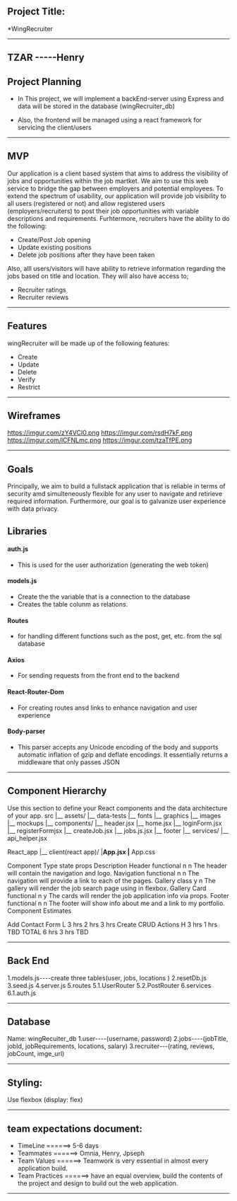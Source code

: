 ## Project Title:
*WingRecruiter

-----------------------------------------
TZAR -----Henry
-----------------------------------------
## Project Planning

- In This project, we will implement a backEnd-server using Express and data will be stored in the database (wingRecruiter_db) 

- Also, the frontend will be managed using a react framework for servicing the client/users


-----------------------------------------
## MVP
Our application is a client based system that aims to address the visibility of jobs and opportunities within the job martket. We aim to use this web service to bridge the gap between employers and potential employees.
To extend the spectrum of usability, our application will provide job visibility to all users (registered or not) and allow registered users (employers/recruiters) to post their job opportunities with variable descriptions and requirements. Furhtermore, recruiters have the ability to do the following:
 - Create/Post Job opening
 - Update existing positions
 - Delete job positions after they have been taken

Also, alll users/visitors will have ability to retrieve information regarding the jobs based on title and location. They will also have access to;
- Recruiter ratings
- Recruiter reviews


------------------------------------------

## Features

wingRecruiter will be made up of the following features:
- Create
- Update
- Delete
- Verify
- Restrict
------------------------------------------
## Wireframes

https://imgur.com/zY4VCI0.png
https://imgur.com/rsdH7kF.png
https://imgur.com/lCFNLmc.png
https://imgur.com/tzaTfPE.png

--------------------------------------------
## Goals

Principally, we aim to build a fullstack application that is reliable in terms of security amd simulteneously flexible for any user to navigate and retirieve required information.
Furthermore, our goal is to galvanize user experience with data privacy.

## Libraries

#### auth.js
- This is used for the user authorization (generating the web token)

#### models.js
- Create the the variable that is a connection to the database
- Creates the table colunm as relations.

#### Routes 
- for handling different functions such as the post, get, etc. from the sql database
 #### Axios
 - For sending requests from the front end to the backend

 #### React-Router-Dom
- For creating routes ansd links to enhance navigation and user experience

#### Body-parser
- This parser accepts any Unicode encoding of the body and supports automatic inflation of gzip and deflate encodings. It essentially returns a middleware that only passes JSON

------------------------------------------------------
## Component Hierarchy

Use this section to define your React components and the data architecture of your app.
src
|__ assets/
      |__ data-tests
      |__ fonts
      |__ graphics
      |__ images
      |__ mockups
|__ components/
      |__ header.jsx
      |__ home.jsx
      |__ loginForm.jsx
      |__ registerFormjsx
      |__ createJob.jsx
      |__ jobs.js.jsx
      |__ footer
|__ services/
      |__ api_helper.jsx

React_app
|__ client(react app)/
      |__App.jsx
      |__ App.css


Component	Type	state	props	Description
Header	functional	n	n	The header will contain the navigation and logo.
Navigation	functional	n	n	The navigation will provide a link to each of the pages.
Gallery	class	y	n	The gallery will render the job search page using in flexbox.
Gallery Card	functional	n	y	The cards will render the job application info via props.
Footer	functional	n	n	The footer will show info about me and a link to my portfolio.
Component Estimates


Add Contact Form	L	3 hrs	2 hrs	3 hrs
Create CRUD Actions	H	3 hrs	1 hrs	TBD
TOTAL		6 hrs	3 hrs	TBD
     

---------------------------------

## Back End

1.models.js----create three tables(user, jobs, locations )
2.resetDb.js
3.seed.js
4.server.js
5.routes
5.1.UserRouter
5.2.PostRouter
6.services
6.1.auth.js

----------------------------------------------------------------
## Database

Name: wingRecuiter_db
1.user----(username, password)
2.jobs----(jobTitle, jobId, jobRequirements, locations, salary)
3.recruiter---(rating, reviews, jobCount, imge_url)

-----------------------------------------------------------------
## Styling:
Use flexbox (display: flex)

------------------------------------------------------------------
## team expectations document:

- TimeLine       ======> 5-6 days
- Teammates      ======> Omnia, Henry, Jpseph
- Team Values    ======> Teamwork is very essential in almost every application build.
- Team Practices ======> have an equal overview, build the contents of the project and design to build out the web application.




----------------------------------------------------------------------------------------------------------------





